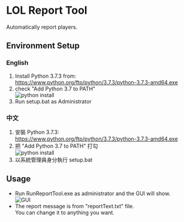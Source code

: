 # LOL Report Tool

Automatically report players.

## Environment Setup 
### English
1. Install Python 3.7.3 from:  
	https://www.python.org/ftp/python/3.7.3/python-3.7.3-amd64.exe
2. check "Add Python 3.7 to PATH"  
![python install](../media/README/python-install.png?raw=true)
3. Run setup.bat as Administrator

### 中文
1. 安裝 Python 3.7.3:  
	https://www.python.org/ftp/python/3.7.3/python-3.7.3-amd64.exe
2. 把 "Add Python 3.7 to PATH" 打勾  
![python install](../media/README/python-install.png?raw=true)
3. 以系統管理員身分執行 setup.bat

## Usage
- Run RunReportTool.exe as administrator and the GUI will show.  
![GUI](../media/README/main-window.PNG?raw=true)
- The report message is from "reportText.txt" file.  
You can change it to anything you want.